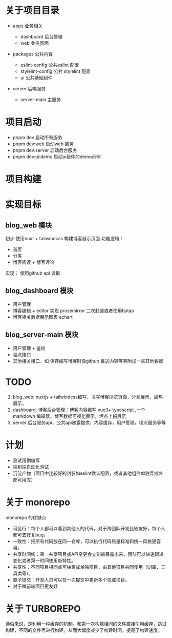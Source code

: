 
# 关于项目目录
- apps  业务相关
    - dashboard  后台管理
    - web 业务页面
- packages 公共内容
    - eslint-config 公共eslint 配置
    - stylelint-config 公共 stylelint 配置 
    - ui 公共基础组件

- server 后端服务
    - server-main 主服务



# 项目启动

+ pnpm dev 启动所有服务
+ pnpm dev:web 启动web 服务
+ pnpm dev:server 启动后台服务
+ pnpm dev:ui:demo 启动ui组件的demo示例 



# 项目构建



# 实现目标

## blog_web 模块

初步 使用nuxt + tailwindcss 构建博客展示页面
功能逻辑：
+ 首页
+ 分类
+ 博客阅读 + 博客评论


实现： 使用github api 读取

## blog_dashboard 模块
+ 用户管理
+ 博客编辑 + editor 实现 prosemirror 二次封装或者使用tiptap
+ 博客相关数据展示图表 echart 


## blog_server-main 模块
+ 用户管理 + 鉴权
+ 埋点接口
+ 其他相关接口，如 保存编写博客时像github 推送内容等等附加一些其他数据

# TODO

1. blog_web: nuxtjs + tailwindcss编写，书写博客浏览页面，分类展示，最热展示，
2. dashboard: 博客后台管理：博客内容编写 vue3+ typescript ,一个markdown 编辑器，博客数据可视化展示，埋点上报展示
3. server 后台服务api，公共api暴露提供，内容缓存，用户管理，埋点服务等等






# 计划

+ 测试用例编写
+ 端到端自动化测试
+ 沉淀产物（项目中比较好的封装如eslint默认配置，或者其他组件单独弄成外部可用库）

# 关于 monorepo

monorepo 的优缺点
+ 可见行：每个人都可以看到其他人的代码，对于跨团队开发比较友好，每个人都可去修复bug。
+ 一致性：把所有代码放在同一仓库，可以执行代码质量标准和统一风格更容易。
+ 共享时间线：某一共享项目或API变更会立刻被暴露出来，团队可以快速跟进变化或者第一时间使用新特性。
+ 共享性：不同项目相同点可抽离成单独项目，由其他项目共同使用（UI库、工具类等）。
+ 原子提交：开发人员可以在一次提交中更新多个包或项目。
+ 对于微前端项目更友好


# 关于 TURBOREPO

通俗来说，是利用一种缓存的机制，和第一次构建相同的文件直接引用缓存，跳过构建，不同的文件再进行构建，从而大幅度减少了构建时间。提高了构建速度。

